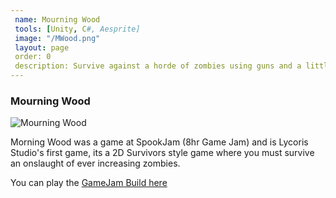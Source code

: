 ```yaml
---
 name: Mourning Wood
 tools: [Unity, C#, Aesprite]
 image: "/MWood.png"
 layout: page
 order: 0
 description: Survive against a horde of zombies using guns and a little bit of magic in Lycoris Studio's first outing (SpookJam Participant)
---
```


### Mourning Wood
![Mourning Wood](/MWood.png "Mourning Wood")

Morning Wood was a game at SpookJam (8hr Game Jam) and is Lycoris Studio's first game, its a 2D Survivors style game where you must survive an onslaught of ever increasing zombies.

You can play the [GameJam Build here](https://ragecatalyst.itch.io/mourning-wood)
